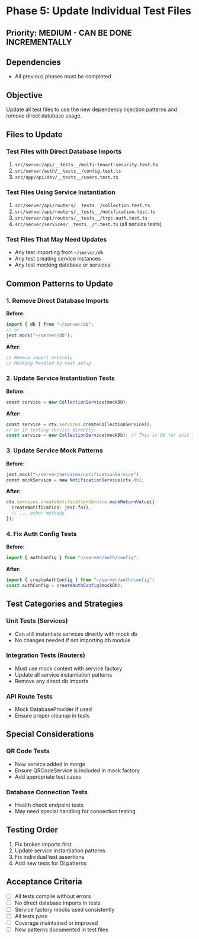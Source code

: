 # Phase 5: Update Individual Test Files

## Priority: MEDIUM - CAN BE DONE INCREMENTALLY

## Dependencies

- All previous phases must be completed

## Objective

Update all test files to use the new dependency injection patterns and remove direct database usage.

## Files to Update

### Test Files with Direct Database Imports

1. `src/server/api/__tests__/multi-tenant-security.test.ts`
2. `src/server/auth/__tests__/config.test.ts`
3. `src/app/api/dev/__tests__/users.test.ts`

### Test Files Using Service Instantiation

1. `src/server/api/routers/__tests__/collection.test.ts`
2. `src/server/api/routers/__tests__/notification.test.ts`
3. `src/server/api/routers/__tests__/trpc-auth.test.ts`
4. `src/server/services/__tests__/*.test.ts` (all service tests)

### Test Files That May Need Updates

- Any test importing from `~/server/db`
- Any test creating service instances
- Any test mocking database or services

## Common Patterns to Update

### 1. Remove Direct Database Imports

**Before:**

```typescript
import { db } from "~/server/db";
// or
jest.mock("~/server/db");
```

**After:**

```typescript
// Remove import entirely
// Mocking handled by test setup
```

### 2. Update Service Instantiation Tests

**Before:**

```typescript
const service = new CollectionService(mockDb);
```

**After:**

```typescript
const service = ctx.services.createCollectionService();
// or if testing service directly:
const service = new CollectionService(mockDb); // This is OK for unit tests
```

### 3. Update Service Mock Patterns

**Before:**

```typescript
jest.mock("~/server/services/notificationService");
const mockService = new NotificationService(ctx.db);
```

**After:**

```typescript
ctx.services.createNotificationService.mockReturnValue({
  createNotification: jest.fn(),
  // ... other methods
});
```

### 4. Fix Auth Config Tests

**Before:**

```typescript
import { authConfig } from "~/server/auth/config";
```

**After:**

```typescript
import { createAuthConfig } from "~/server/auth/config";
const authConfig = createAuthConfig(mockDb);
```

## Test Categories and Strategies

### Unit Tests (Services)

- Can still instantiate services directly with mock db
- No changes needed if not importing db module

### Integration Tests (Routers)

- Must use mock context with service factory
- Update all service instantiation patterns
- Remove any direct db imports

### API Route Tests

- Mock DatabaseProvider if used
- Ensure proper cleanup in tests

## Special Considerations

### QR Code Tests

- New service added in merge
- Ensure QRCodeService is included in mock factory
- Add appropriate test cases

### Database Connection Tests

- Health check endpoint tests
- May need special handling for connection testing

## Testing Order

1. Fix broken imports first
2. Update service instantiation patterns
3. Fix individual test assertions
4. Add new tests for DI patterns

## Acceptance Criteria

- [ ] All tests compile without errors
- [ ] No direct database imports in tests
- [ ] Service factory mocks used consistently
- [ ] All tests pass
- [ ] Coverage maintained or improved
- [ ] New patterns documented in test files
